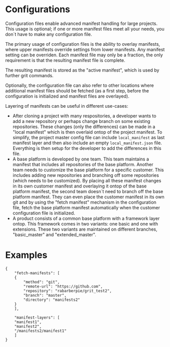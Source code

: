# Configurations
Configuration files enable advanced manifest handling for large projects. This usage is optional; if one or more manifest files meet all your needs, you don´t have to make any configuration file.

The primary usage of configuration files is the ability to overlay manifests, where upper manifests override settings from lower manifests. Any manifest setting can be overriden. Each manifest file may only be a fraction, the only requirement is that the resulting manifest file is complete.

The resulting manifest is stored as the "active manifest", which is used by further grit commands.

Optionally, the configuration file can also refer to other locations where additional manifest files should be fetched (as a first step, before the configuration is initialized and manifest files are overlayed).

Layering of manifests can be useful in different use-cases:
* After cloning a project with many respositories, a developer wants to add a new repository or perhaps change branch on some existing repositories. These changes (only the differences) can be made in a "local manifest" which is then overlaid ontop of the project manifest. To simplify, the project master config file can include `local_manifest` as last manifest layer and then also include an empty `local_manifest.json` file. Everything is then setup for the developer to add the differences in this file.
* A base platform is developed by one team. This team maintains a manifest that includes all repositories of the base platform. Another team needs to customize the base platform for a specific customer. This includes adding new repositories and branching off some repositories (which needs to be customized). By placing all these manifest changes in its own customer manifest and overlaying it ontop of the base platform manifest, the second team doesn´t need to branch off the base platform manifest. They can even place the customer manifest in its own git and by using the "fetch manifest" mechanism in the configuration file, fetch the base platform manifest automatically when the customer configuration file is initialized.
* A product consists of a common base platform with a framework layer ontop. This framework comes in two variants: one basic and one with extensions. These two variants are maintained on different branches, "basic_master" and "extended_master".

# Examples

```
{
    "fetch-manifests": [
	{
	    "method": "git",
	    "remote-url": "https://github.com",
	    "repository": "rabarberpie/grit_test2",
	    "branch": "master",
	    "directory": "manifests2"
	}
    ],
	
    "manifest-layers": [
	"manifest1",
	"manifest2",
	"/manifests2/manifest1"
    ]
}
```
